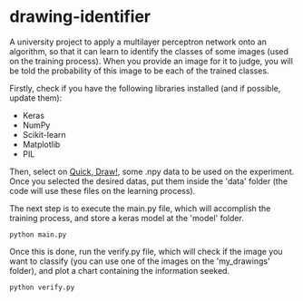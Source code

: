 # drawing-identifier

A university project to apply a multilayer perceptron network onto an algorithm, so that it can learn to identify the classes of some images (used on the training process). When you provide an image for it to judge, you will be told the probability of this image to be each of the trained classes.

Firstly, check if you have the following libraries installed (and if possible, update them):
- Keras
- NumPy
- Scikit-learn
- Matplotlib
- PIL

Then, select on [Quick, Draw!](https://quickdraw.withgoogle.com/data), some .npy data to be used on the experiment. Once you selected the desired datas, put them inside the 'data' folder (the code will use these files on the learning process).

The next step is to execute the main.py file, which will accomplish the training process, and store a keras model at the 'model' folder.
```
python main.py
```
Once this is done, run the verify.py file, which will check if the image you want to classify (you can use one of the images on the 'my_drawings' folder), and plot a chart containing the information seeked.
```
python verify.py
```
